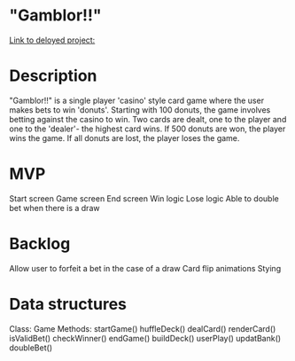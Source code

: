 # "Gamblor!!"

[Link to deloyed project:](https://google.com)

# Description
"Gamblor!!" is a single player 'casino' style card game where the user makes bets to win 'donuts'.
Starting with 100 donuts, the game involves betting against the casino to win. Two cards are dealt, one to the player and one to the 'dealer'- the highest card wins. If 500 donuts are won, the player wins the game. If all donuts are lost, the player loses the game.

# MVP
Start screen
Game screen
End screen
Win logic
Lose logic
Able to double bet when there is a draw

# Backlog
Allow user to forfeit a bet in the case of a draw
Card flip animations
Stying


# Data structures
Class: Game 
Methods:
startGame()
huffleDeck()
dealCard()
renderCard()
isValidBet()
checkWinner()
endGame() 
buildDeck()
userPlay()
updatBank()
doubleBet()
